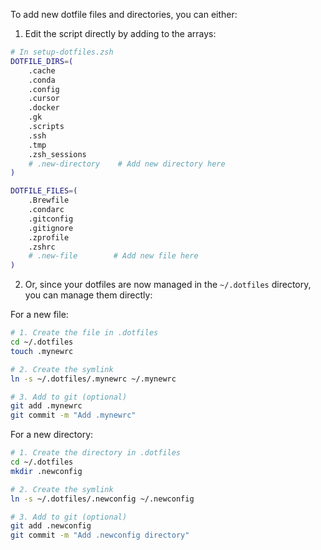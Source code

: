 To add new dotfile files and directories, you can either:

1. Edit the script directly by adding to the arrays:
```zsh
# In setup-dotfiles.zsh
DOTFILE_DIRS=(
    .cache
    .conda
    .config
    .cursor
    .docker
    .gk
    .scripts
    .ssh
    .tmp
    .zsh_sessions
    # .new-directory    # Add new directory here
)

DOTFILE_FILES=(
    .Brewfile
    .condarc
    .gitconfig
    .gitignore
    .zprofile
    .zshrc
    # .new-file        # Add new file here
)
```

2. Or, since your dotfiles are now managed in the `~/.dotfiles` directory, you can manage them directly:

For a new file:
```zsh
# 1. Create the file in .dotfiles
cd ~/.dotfiles
touch .mynewrc

# 2. Create the symlink
ln -s ~/.dotfiles/.mynewrc ~/.mynewrc

# 3. Add to git (optional)
git add .mynewrc
git commit -m "Add .mynewrc"
```

For a new directory:
```zsh
# 1. Create the directory in .dotfiles
cd ~/.dotfiles
mkdir .newconfig

# 2. Create the symlink
ln -s ~/.dotfiles/.newconfig ~/.newconfig

# 3. Add to git (optional)
git add .newconfig
git commit -m "Add .newconfig directory"
```
